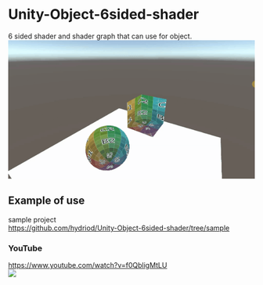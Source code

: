 # Unity-Object-6sided-shader

6 sided shader and shader graph that can use for object.<br>
![demo](https://github.com/hydriod/Unity-Object-6sided-shader/blob/image/demo.gif)

## Example of use

sample project<br>
https://github.com/hydriod/Unity-Object-6sided-shader/tree/sample
<br>

### YouTube

https://www.youtube.com/watch?v=f0QbligMtLU<br>
[![](https://img.youtube.com/vi/f0QbligMtLU/0.jpg)](https://www.youtube.com/watch?v=f0QbligMtLU)
